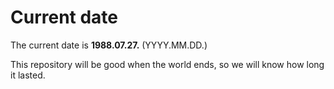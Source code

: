 # Current date

The current date is **1988.07.27.** (YYYY.MM.DD.)

This repository will be good when the world ends, so we will know how long it lasted.